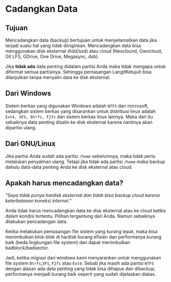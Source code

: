 # Cadangkan Data

## Tujuan

Mencadangkan data (backup) bertujuan untuk menyelamatkan data jika terjadi suatu hal yang tidak diinginkan. Mencadangkan data bisa menggunakan disk eksternal (hdd/ssd) atau cloud (Nexclound, Owncloud, Git LFS, GDrive, One Drive, Megasync, dsb).

Jika **tidak ada** data penting didalam partisi Anda maka tidak mengapa untuk diformat semua partisinya. Sehingga pemasangan LangitKetujuh bisa dilanjutkan tanpa menyalin data ke disk eksternal.

## Dari Windows

Sistem berkas yang digunakan Windows adalah `NTFS` dari microsoft, sedangkan sistem berkas yang disarankan untuk distribusi linux adalah `Ext4, XFS, Btrfs, F2fs` dan sistem berkas linux lainnya. Maka dari itu sebaiknya data penting disalin ke disk eksternal karena nantinya akan dipartisi ulang.

## Dari GNU/Linux

Jika partisi Anda sudah ada partisi `/home` sebelumnya, maka tidak perlu melalukan penyalinan ulang. Tetapi jika tidak ada partisi `/home` maka backup dahulu data-data penting Anda ke disk eksternal atau cloud.

## Apakah harus mencadangkan data?

_"Saya tidak punya hardisk eksternal dan tidak bisa backup cloud karena keterbatasan koneksi internet."_

Anda tidak harus mencadangkan data ke disk eksternal atau ke cloud ketika dalam kondisi tertentu. Pilihan tergantung dari Anda. Namun sebaiknya dilakukan pencadangan data.

Ketika melakukan pemasangan file sistem yang kurang tepat, maka bisa menimbulkan blok-blok di hardisk kurang efisien dan performanya kurang baik (beda lingkungan file system) dan dapat menimbulkan badblock/badsector.

Jadi, ketika migrasi dari windows kami menyarankan untuk menggunakan file system `Btrfs`,`XFS`, `F2fs` atau `Ext4`. Sebab jika masih ada partisi `NTFS` dengan alasan ada data penting yang tidak bisa dihapus dan dibackup, performanya menjadi kurang baik seperti yang sudah dijelaskan diatas.
